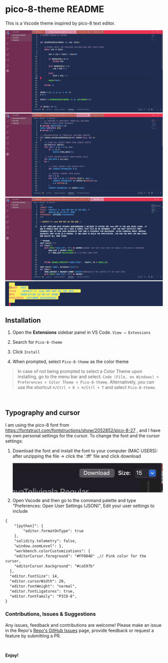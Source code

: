 # pico-8-theme README

This is a Vscode theme inspired by pico-8 text editor. 

![Python](images/Python-theme.png)
![C++](images/cpp-theme.png)
![Markdown](images/Markdown-theme.png)
![Selection](images/selection-theme.png)



## Installation

1. Open the **Extensions** sidebar panel in VS Code. `View → Extensions`

2. Search for `Pico-8-theme`

3. Click `Install`

4. When prompted, select `Pico-8-theme` as the color theme

> In case of not being prompted to select a Color Theme upon installing, go to the menu bar and select: `Code (File, on Windows) > Preferences > Color Theme > Pico-8-theme`. Alternatively, you can use the shortcut `⌘/Ctrl + K > ⌘/Ctrl + T` and select `Pico-8-theme`.

<br />

## Typography and cursor 

I am using the pico-8 font from https://fontstruct.com/fontstructions/show/2052852/pico-8-27 , and I  have my own personal settings for the cursor. To change the font and the cursor settings:

1. Download the font and install the font to your computer
    (MAC USERS): after unzipping the file -> click the '.tff' file and click download 

    ![Download](images/download-button-font.png)


2. Open Vscode and then go to the command palette and type "Preferences: Open User Settings (JSON)", Edit your user settings to include

```
{
    "[python]": {
        "editor.formatOnType": true
    },
    "solidity.telemetry": false,
    "window.zoomLevel": 1,
    "workbench.colorCustomizations": {
    "editorCursor.foreground": "#FF004D" ,// Pink color for the cursor,
    "editorCursor.background": "#ca597b"  
  },
  "editor.fontSize": 14,
  "editor.cursorWidth": 20,
  "editor.fontWeight": "normal",
  "editor.fontLigatures": true,
  "editor.fontFamily": "PICO-8",
}
``` 



### Contributions, Issues & Suggestions

Any issues, feedback and contributions are welcome! Please make an issue in the Repo's [Repo's GitHub Issues](https://github.com/spaceinvadev/alternight-vscode-theme/issues) page, provide feedback or request a feature by submitting a PR.

<br/>


**Enjoy!**
